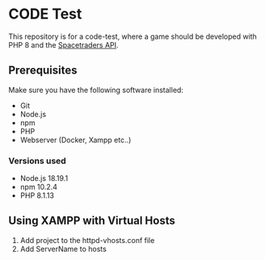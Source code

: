# CODE Test

This repository is for a code-test, where a game should be developed with PHP 8 and the [Spacetraders API](https://docs.spacetraders.io/getting-started).

## Prerequisites

Make sure you have the following software installed:

- Git
- Node.js
- npm
- PHP
- Webserver (Docker, Xampp etc..)

### Versions used

- Node.js 18.19.1
- npm 10.2.4
- PHP 8.1.13

## Using XAMPP with Virtual Hosts

1. Add project to the httpd-vhosts.conf file
2. Add ServerName to hosts
